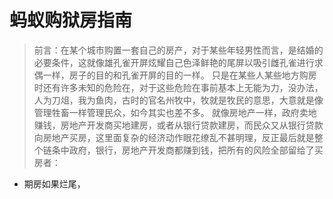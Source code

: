 # 蚂蚁购狱房指南

> 前言：在某个城市购置一套自己的房产，对于某些年轻男性而言，是结婚的必要条件，这就像雄孔雀开屏炫耀自己色泽鲜艳的尾屏以吸引雌孔雀进行求偶一样，房子的目的和孔雀开屏的目的一样。
> 只是在某些人某些地方购房时还有许多未知的危险在，对于这些危险在事前基本上无能为力，没办法，人为刀俎，我为鱼肉，古时的官名州牧中，牧就是牧民的意思，大意就是像管理牲畜一样管理民众，如今其实也差不多。
> 就像房地产一样，政府卖地赚钱，房地产开发商买地建房，或者从银行贷款建房，而民众又从银行贷款向房地产买房，这里面复杂的经济动作眼花缭乱不甚明理，反正最后就是整个链条中政府，银行，房地产开发商都赚到钱，把所有的风险全部留给了买房者：

 - 期房如果烂尾，

<!--stackedit_data:
eyJoaXN0b3J5IjpbMzE5NDAzMjY1LC05NTM5NTQsMTM5MDgwND
c4LC0xNDc1ODgwMzE1LDY1MDc2NzA1LC0xMzIzODcyNDMyLC0y
MzY2NzMyNDgsLTI0NTA4MTM1MSwtMTU3Njg2OTgwMiw1OTIxMT
Q5MjYsLTEzNTYyNjEzMDUsMjYxNDczMjM5LDExNjAyODk5OTMs
ODU2ODk0MjY5LDIxMzUwMjUwNjMsMTg1NTU1MjA2MF19
-->